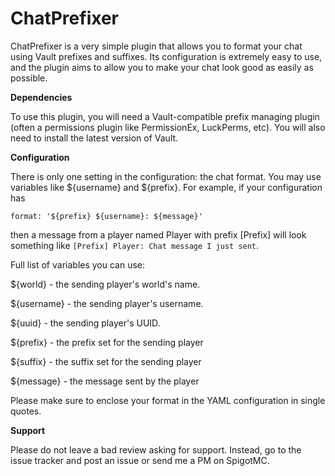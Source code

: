 # ChatPrefixer

ChatPrefixer is a very simple plugin that allows you to format your chat using Vault prefixes and suffixes. Its configuration is extremely easy to use, and the plugin aims to allow you to make your chat look good as easily as possible.

**Dependencies**

To use this plugin, you will need a Vault-compatible prefix managing plugin (often a permissions plugin like PermissionEx, LuckPerms, etc). You will also need to install the latest version of Vault.

**Configuration**

There is only one setting in the configuration: the chat format. You may use variables like ${username} and ${prefix}. For example, if your configuration has
```
format: '${prefix} ${username}: ${message}'
```
then a message from a player named Player with prefix [Prefix] will look something like
`[Prefix] Player: Chat message I just sent`.

Full list of variables you can use:

${world} - the sending player's world's name.

${username} - the sending player's username.

${uuid} - the sending player's UUID.

${prefix} - the prefix set for the sending player

${suffix} - the suffix set for the sending player

${message} - the message sent by the player

Please make sure to enclose your format in the YAML configuration in single quotes.

**Support**

Please do not leave a bad review asking for support. Instead, go to the issue tracker and post an issue or send me a PM on SpigotMC.
